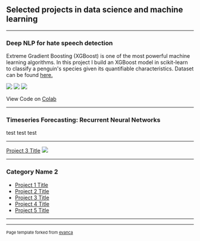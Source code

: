 ## Selected projects in data science and machine learning

---

### Deep NLP for hate speech detection

Extreme Gradient Boosting (XGBoost) is one of the most powerful machine learning algorithms. In this project I build an XGBoost model in scikit-learn to classify a penguin's species given its quantifiable characteristics. Dataset can be found [here.](https://colab.research.google.com/drive/1OkmLUBJBocbNV9gbZxzYgYgvYsj324zU)  

[![](https://img.shields.io/badge/Python-white?logo=Python)](#) [![](https://img.shields.io/badge/Jupyter-white?logo=Jupyter)](#) [![](https://img.shields.io/badge/PyTorch-white?logo=pytorch)](#) 

View Code on [Colab](https://colab.research.google.com/drive/1OkmLUBJBocbNV9gbZxzYgYgvYsj324zU)


---
### Timeseries Forecasting: Recurrent Neural Networks
test test test

---
[Project 3 Title](http://example.com/)
<img src="images/dummy_thumbnail.jpg?raw=true"/>

---

### Category Name 2

- [Project 1 Title](http://example.com/)
- [Project 2 Title](http://example.com/)
- [Project 3 Title](http://example.com/)
- [Project 4 Title](http://example.com/)
- [Project 5 Title](http://example.com/)

---




---
<p style="font-size:11px">Page template forked from <a href="https://github.com/evanca/quick-portfolio">evanca</a></p>
<!-- Remove above link if you don't want to attibute -->
